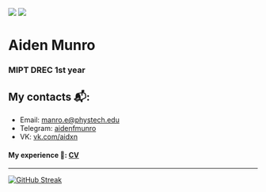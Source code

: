 <p align="left">
    <img src="https://img.shields.io/badge/Age-19-blue" />
    <img src="https://img.shields.io/badge/Languages-English%20%26%20Russian-red" />
</p>



<h1 align="left">Aiden Munro</h1>
<h3 align="left">MIPT DREC 1st year</h3>

## My contacts 📬: 
* Email: [manro.e@phystech.edu](mailto:manro.e@phystech.edu)
* Telegram: [aidenfmunro](https://telegram.me/aidenfmunro)
* VK: [vk.com/aidxn](https://vk.com/aidxn)
            
#### My experience 📜: [CV](https://github.com/aidenfmunro/CV/blob/main/CV_MunroA.pdf)

---
[![GitHub Streak](https://github-readme-streak-stats.herokuapp.com?user=Ropho&theme=dark&mode=weekly)](https://git.io/streak-stats)

```

